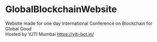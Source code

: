 # GlobalBlockchainWebsite

Website made for one day International Conference on Blockchain for Global Good \
Hosted by VJTI Mumbai 
https://vjti-bct.in/
